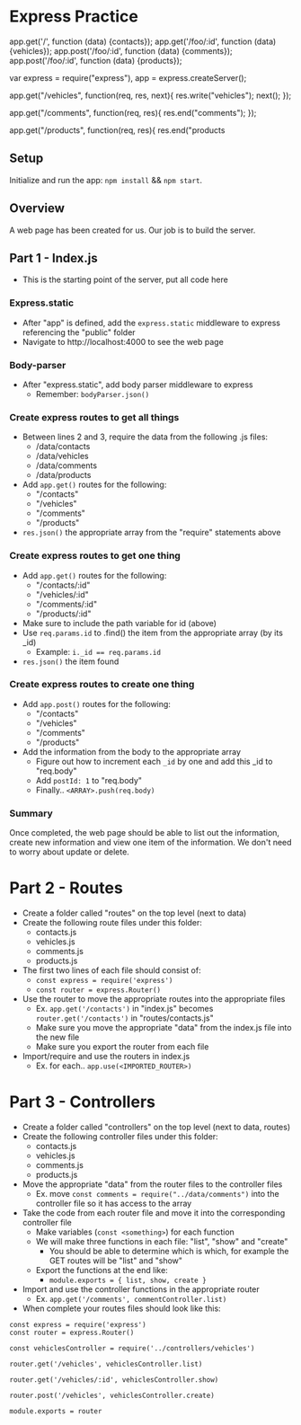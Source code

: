 # Express Practice

app.get('/', function (data) {contacts});
app.get('/foo/:id', function (data) {vehicles});
app.post('/foo/:id', function (data) {comments});
app.post('/foo/:id', function (data) {products});



var express = require("express"),
    app = express.createServer();

app.get("/vehicles", function(req, res, next){
  res.write("vehicles");
  next();
});

app.get("/comments", function(req, res){
  res.end("comments");
});

app.get("/products", function(req, res){
  res.end("products



## Setup

Initialize and run the app: `npm install` && `npm start`.

## Overview

A web page has been created for us. Our job is to build the server.


## Part 1 - Index.js

* This is the starting point of the server, put all code here

### Express.static

* After "app" is defined, add the `express.static` middleware to express referencing the "public" folder
* Navigate to http://localhost:4000 to see the web page

### Body-parser

* After "express.static", add body parser middleware to express
  * Remember: `bodyParser.json()`

### Create express routes to get all things


* Between lines 2 and 3, require the data from the following .js files:
  * /data/contacts
  * /data/vehicles
  * /data/comments
  * /data/products
* Add `app.get()` routes for the following:
  * "/contacts"
  * "/vehicles"
  * "/comments"
  * "/products"
* `res.json()` the appropriate array from the "require" statements above

### Create express routes to get one thing

* Add `app.get()` routes for the following:
  * "/contacts/:id"
  * "/vehicles/:id"
  * "/comments/:id"
  * "/products/:id"
* Make sure to include the path variable for id (above)
* Use `req.params.id` to .find() the item from the appropriate array (by its _id)
  * Example: `i._id == req.params.id`
* `res.json()` the item found

### Create express routes to create one thing

* Add `app.post()` routes for the following:
  * "/contacts"
  * "/vehicles"
  * "/comments"
  * "/products"
* Add the information from the body to the appropriate array
  * Figure out how to increment each `_id` by one and add this _id to "req.body"
  * Add `postId: 1` to "req.body"
  * Finally.. `<ARRAY>.push(req.body)`

### Summary

Once completed, the web page should be able to list out the information, create new information and view one item of the information. We don't need to worry about update or delete.


# Part 2 - Routes

* Create a folder called "routes" on the top level (next to data)
* Create the following route files under this folder:
  * contacts.js
  * vehicles.js
  * comments.js
  * products.js
* The first two lines of each file should consist of:
  * `const express = require('express')`
  * `const router = express.Router()`
* Use the router to move the appropriate routes into the appropriate files
  * Ex. `app.get('/contacts')` in "index.js" becomes `router.get('/contacts')` in "routes/contacts.js"
  * Make sure you move the appropriate "data" from the index.js file into the new file
  * Make sure you export the router from each file
* Import/require and use the routers in index.js
  * Ex. for each.. `app.use(<IMPORTED_ROUTER>)`


# Part 3 - Controllers

* Create a folder called "controllers" on the top level (next to data, routes)
* Create the following controller files under this folder:
  * contacts.js
  * vehicles.js
  * comments.js
  * products.js
* Move the appropriate "data" from the router files to the controller files
  * Ex. move `const comments = require("../data/comments")` into the controller file so it has access to the array
* Take the code from each router file and move it into the corresponding controller file
  * Make variables (`const <something>`) for each function
  * We will make three functions in each file: "list", "show" and "create"
    * You should be able to determine which is which, for example the GET routes will be "list" and "show"
  * Export the functions at the end like:
    *  `module.exports = { list, show, create }`
* Import and use the controller functions in the appropriate router
  * Ex. `app.get('/comments', commentController.list)`
* When complete your routes files should look like this:

```
const express = require('express')
const router = express.Router()

const vehiclesController = require('../controllers/vehicles')

router.get('/vehicles', vehiclesController.list)

router.get('/vehicles/:id', vehiclesController.show)

router.post('/vehicles', vehiclesController.create)

module.exports = router
```


